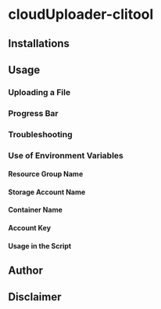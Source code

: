 # cloudUploader-clitool
## Installations
## Usage
### Uploading a File
### Progress Bar
### Troubleshooting
### Use of Environment Variables
#### Resource Group Name
#### Storage Account Name
#### Container Name
#### Account Key
#### Usage in the Script
## Author
## Disclaimer
